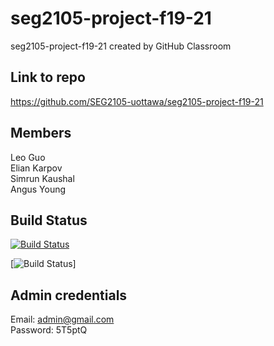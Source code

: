 # seg2105-project-f19-21
seg2105-project-f19-21 created by GitHub Classroom

## Link to repo ##
https://github.com/SEG2105-uottawa/seg2105-project-f19-21

## Members ##
Leo Guo<br />
Elian Karpov<br />
Simrun Kaushal<br />
Angus Young<br />

## Build Status ##
[![Build Status](https://circleci.com/gh/SEG2105-uottawa/seg2105-project-f19-21.png?branch=master)](https://circleci.com/gh/SEG2105-uottawa/seg2105-project-f19-21)


[![Build Status](https://circleci.com/gh/SEG2105-uottawa/seg2105-project-f19-21.svg?style=svg&circle-token=b6a1d449c367d5dc1adf7d3cbcdf78f967b1cae3)]


## Admin credentials ##
Email: admin@gmail.com<br />
Password: 5T5ptQ

